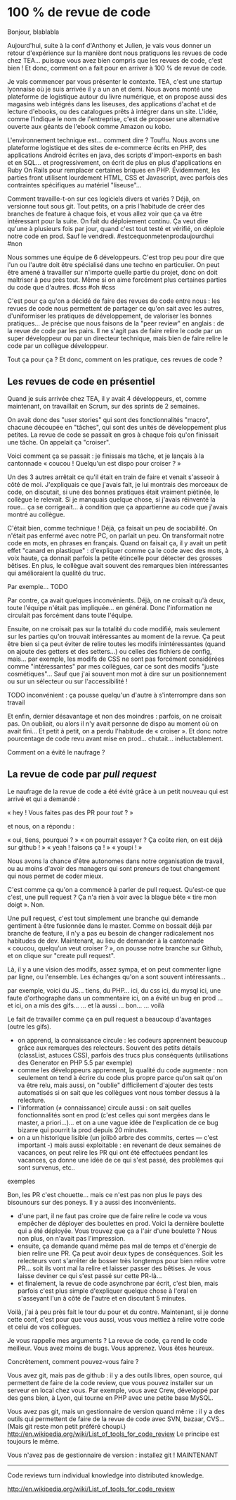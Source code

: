 100 % de revue de code
======================


Bonjour, blablabla

Aujourd'hui, suite à la conf d'Anthony et Julien, je vais vous donner un retour d'expérience sur la manière dont nous pratiquons les revues de code chez TEA… puisque vous avez bien compris que les revues de code, c'est bien ! Et donc, comment on a fait pour en arriver à 100 % de revue de code. 

Je vais commencer par vous présenter le contexte. TEA, c'est une startup lyonnaise où je suis arrivée il y a un an et demi. Nous avons monté une plateforme de logistique autour du livre numérique, et on propose aussi des magasins web intégrés dans les liseuses, des applications d'achat et de lecture d'ebooks, ou des catalogues prêts à intégrer dans un site. L'idée, comme l'indique le nom de l'entreprise, c'est de proposer une alternative ouverte aux géants de l'ebook comme Amazon ou kobo.

L'environnement technique est… comment dire ? Touffu. Nous avons une plateforme logistique et des sites de e-commerce écrits en PHP, des applications Android écrites en java, des scripts d'import-exports en bash et en SQL… et progressivement, on écrit de plus en plus d'applications en Ruby On Rails pour remplacer certaines briques en PHP. Évidemment, les parties front utilisent lourdement HTML, CSS et Javascript, avec parfois des contraintes spécifiques au matériel "liseuse"…

Comment travaille-t-on sur ces logiciels divers et variés ?
Déjà, on versionne tout sous git. Tout petits, on a pris l'habitude de créer des branches de feature à chaque fois, et vous allez voir que ça va être intéressant pour la suite.
On fait du déploiement continu. Ça veut dire qu'une à plusieurs fois par jour, quand c'est tout testé et vérifié, on déploie notre code en prod. Sauf le vendredi. #estcequonmetenprodaujourdhui #non

Nous sommes une équipe de 6 développeurs. C'est trop peu pour dire que l'un ou l'autre doit être spécialisé dans une techno en particulier. On peut être amené à travailler sur n'importe quelle partie du projet, donc on doit maîtriser à peu près tout. Même si on aime forcément plus certaines parties du code que d'autres. #css #oh #css

C'est pour ça qu'on a décidé de faire des revues de code entre nous : les revues de code nous permettent de partager ce qu'on sait avec les autres, d'uniformiser les pratiques de développement, de valoriser les bonnes pratiques… Je précise que nous faisons de la "peer review" en anglais : de la revue de code par les pairs. Il ne s'agit pas de faire relire le code par un super développeur ou par un directeur technique, mais bien de faire relire le code par un collègue développeur.

Tout ça pour ça ? Et donc, comment on les pratique, ces revues de code ?

Les revues de code en présentiel
--------------------------------

Quand je suis arrivée chez TEA, il y avait 4 développeurs, et, comme maintenant, on travaillait en Scrum, sur des sprints de 2 semaines.

On avait donc des "user stories" qui sont des fonctionnalités "macro", chacune découpée en "tâches", qui sont des unités de développement plus petites. La revue de code se passait en gros à chaque fois qu'on finissait une tâche. On appelait ça "croiser".

Voici comment ça se passait : je finissais ma tâche, et je lançais à la cantonnade « coucou ! Quelqu'un est dispo pour croiser ? »

Un des 3 autres arrêtait ce qu'il était en train de faire et venait s'asseoir à côté de moi. J'expliquais ce que j'avais fait, je lui montrais des morceaux de code, on discutait, si une des bonnes pratiques était vraiment piétinée, le collègue le relevait. Si je manquais quelque chose, si j'avais réinventé la roue… ça se corrigeait… à condition que ça appartienne au code que j'avais montré au collègue.

C'était bien, comme technique ! Déjà, ça faisait un peu de sociabilité. On n'était pas enfermé avec notre PC, on parlait un peu. On transformait notre code en mots, en phrases en français. Quand on faisait ça, il y avait un petit effet "canard en plastique" : d'expliquer comme ça le code avec des mots, à voix haute, ça donnait parfois la petite étincelle pour détecter des grosses bêtises. En plus, le collègue avait souvent des remarques bien intéressantes qui amélioraient la qualité du truc.
 
Par exemple… TODO

Par contre, ça avait quelques inconvénients. Déjà, on ne croisait qu'à deux, toute l'équipe n'était pas impliquée… en général. Donc l'information ne circulait pas forcément dans toute l'équipe.

Ensuite, on ne croisait pas sur la totalité du code modifié, mais seulement sur les parties qu'on trouvait intéressantes au moment de la revue. Ça peut être bien si ça peut éviter de relire toutes les modifs inintéressantes (quand on ajoute des getters et des setters…) ou celles des fichiers de config, mais… par exemple, les modifs de CSS ne sont pas forcément considérées comme "intéressantes" par mes collègues, car ce sont des modifs "juste cosmétiques"… Sauf que j'ai souvent mon mot à dire sur un positionnement ou sur un sélecteur ou sur l'accessibilité !

TODO inconvénient : ça pousse quelqu'un d'autre à s'interrompre dans son travail

Et enfin, dernier désavantage et non des moindres : parfois, on ne croisait pas. On oubliait, ou alors il n'y avait personne de dispo au moment où on avait fini… Et petit à petit, on a perdu l'habitude de « croiser ». Et donc notre pourcentage de code revu avant mise en prod… chutait… inéluctablement.

Comment on a évité le naufrage ?

La revue de code par _pull request_
-----------------------------------

Le naufrage de la revue de code a été évité grâce à un petit nouveau qui est arrivé et qui a demandé :

« hey ! Vous faites pas des PR pour _tout_ ? »

et nous, on a répondu :

« oui, tiens, pourquoi ? »
« on pourrait essayer ? Ça coûte rien, on est déjà sur github ! »
« yeah ! faisons ça ! »
« youpi ! »

Nous avons la chance d'être autonomes dans notre organisation de travail, ou au moins d'avoir des managers qui sont preneurs de tout changement qui nous permet de coder mieux.

C'est comme ça qu'on a commencé à parler de pull request. Qu'est-ce que c'est, une pull request ? Ça n'a rien à voir avec la blague bête « tire mon doigt ». Non.

Une pull request, c'est tout simplement une branche qui demande gentiment à être fusionnée dans le master. Comme on bossait déjà par branche de feature, il n'y a pas eu besoin de changer radicalement nos habitudes de dev. Maintenant, au lieu de demander à la cantonnade « coucou, quelqu'un veut croiser ? », on pousse notre branche sur Github, et on clique sur "create pull request".

Là, il y a une vision des modifs, assez sympa, et on peut commenter ligne par ligne, ou l'ensemble. Les échanges qu'on a sont souvent intéressants…

par exemple, voici du JS…
tiens, du PHP…
ici, du css
ici, du mysql
ici, une faute d'orthographe dans un commentaire
ici, on a évité un bug en prod
… et ici, on a mis des gifs…
… et là aussi
… bon…
… voilà

Le fait de travailler comme ça en pull request a beaucoup d'avantages (outre les gifs).
- on apprend, la connaissance circule : les codeurs apprennent beaucoup grâce aux remarques des relecteurs. Souvent des petits détails (classList, astuces CSS), parfois des trucs plus conséquents (utilisations des Generator en PHP 5.5 par exemple)
- comme les développeurs apprennent, la qualité du code augmente : non seulement on tend à écrire du code plus propre parce qu'on sait qu'on va être relu, mais aussi, on "oublie" difficilement d'ajouter des tests automatisés si on sait que les collègues vont nous tomber dessus à la relecture.
- l'information (≠ connaissance) circule aussi : on sait quelles fonctionnalités sont en prod (c'est celles qui sont mergées dans le master, a priori…)… et on a une vague idée de l'explication de ce bug bizarre qui pourrit la prod depuis 20 minutes.
- on a un historique lisible (un jolibô arbre des commits, certes — c'est important -) mais aussi exploitable : en revenant de deux semaines de vacances, on peut relire les PR qui ont été effectuées pendant les vacances, ça donne une idée de ce qui s'est passé, des problèmes qui sont survenus, etc..

exemples

Bon, les PR c'est chouette… mais ce n'est pas non plus le pays des bisounours sur des poneys. Il y a aussi des inconvénients.

- d'une part, il ne faut pas croire que de faire relire le code va vous empêcher de déployer des boulettes en prod. Voici la dernière boulette qui a été déployée. Vous trouvez que ça a l'air d'une boulette ? Nous non plus, on n'avait pas l'impression.
- ensuite, ça demande quand même pas mal de temps et d'énergie de bien relire une PR. Ça peut avoir deux types de conséquences. Soit les relecteurs vont s'arrêter de bosser très longtemps pour bien relire votre PR… soit ils vont mal la relire et laisser passer des bêtises. Je vous laisse deviner ce qui s'est passé sur cette PR-là…
- et finalement, la revue de code asynchrone par écrit, c'est bien, mais parfois c'est plus simple d'expliquer quelque chose à l'oral en s'asseyant l'un à côté de l'autre et en discutant 5 minutes.

Voilà, j'ai à peu près fait le tour du pour et du contre. Maintenant, si je donne cette conf, c'est pour que vous aussi, vous vous mettiez à relire votre code et celui de vos collègues.

Je vous rappelle mes arguments ? La revue de code, ça rend le code meilleur. Vous avez moins de bugs. Vous apprenez. Vous êtes heureux.

Concrètement, comment pouvez-vous faire ?

Vous avez git, mais pas de github : il y a des outils libres, open source, qui permettent de faire de la code review, que vous pouvez installer sur un serveur en local chez vous. Par exemple, vous avez Crew, développé par des gens bien, à Lyon, qui tourne en PHP avec une petite base MySQL.

Vous avez pas git, mais un gestionnaire de version quand même : il y a des outils qui permettent de faire de la revue de code avec SVN, bazaar, CVS… (Mais git reste mon petit préféré choupi.) http://en.wikipedia.org/wiki/List_of_tools_for_code_review
Le principe est toujours le même.

Vous n'avez pas de gestionnaire de version : installez git ! MAINTENANT

--------

Code reviews turn individual knowledge into distributed knowledge.

http://en.wikipedia.org/wiki/List_of_tools_for_code_review